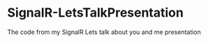 SignalR-LetsTalkPresentation
============================

The code from my SignalR Lets talk about you and me presentation
